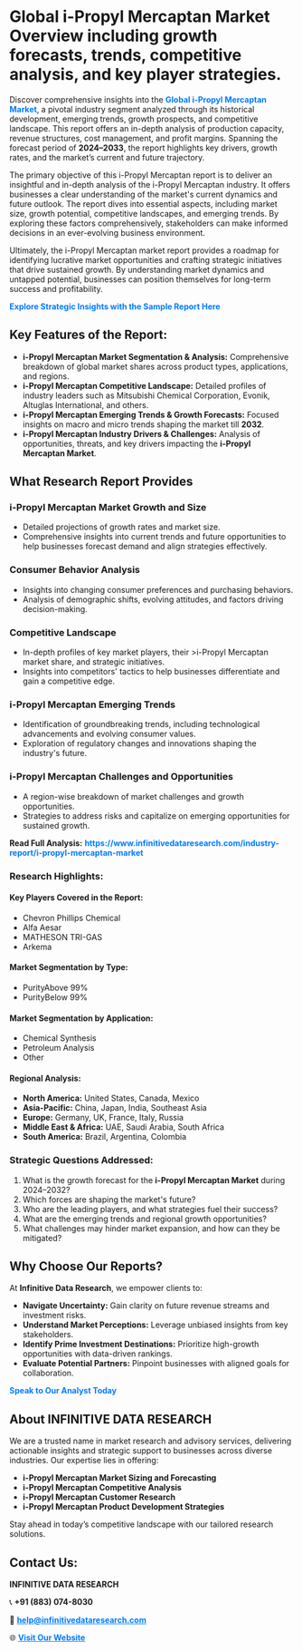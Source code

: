 <h1>Global i-Propyl Mercaptan Market Overview including growth forecasts, trends, competitive analysis, and key player strategies.</h1>
<p>
Discover comprehensive insights into the 
<a href="https://www.infinitivedataresearch.com/industry-report/i-propyl-mercaptan-market" rel="dofollow" style="color: #007BFF; text-decoration: none;"><strong>Global i-Propyl Mercaptan Market</strong></a>, a pivotal industry segment analyzed through its historical development, emerging trends, growth prospects, and competitive landscape. This report offers an in-depth analysis of production capacity, revenue structures, cost management, and profit margins. Spanning the forecast period of <strong>2024–2033</strong>, the report highlights key drivers, growth rates, and the market’s current and future trajectory.
</p>
<p>
The primary objective of this i-Propyl Mercaptan report is to deliver an insightful and in-depth analysis of the i-Propyl Mercaptan industry. It offers businesses a clear understanding of the market's current dynamics and future outlook. The report dives into essential aspects, including market size, growth potential, competitive landscapes, and emerging trends. By exploring these factors comprehensively, stakeholders can make informed decisions in an ever-evolving business environment.
</p>
<p>
Ultimately, the i-Propyl Mercaptan market report provides a roadmap for identifying lucrative market opportunities and crafting strategic initiatives that drive sustained growth. By understanding market dynamics and untapped potential, businesses can position themselves for long-term success and profitability.
</p>
<p>
<a href="https://www.infinitivedataresearch.com/request-sample/reportId=105810" style="color: #007BFF; text-decoration: none;"><strong>Explore Strategic Insights with the Sample Report Here</strong></a>
</p>

<h2>Key Features of the Report:</h2>
<ul>
<li><strong>i-Propyl Mercaptan Market Segmentation & Analysis:</strong> Comprehensive breakdown of global market shares across product types, applications, and regions.</li>
<li><strong>i-Propyl Mercaptan Competitive Landscape:</strong> Detailed profiles of industry leaders such as Mitsubishi Chemical Corporation, Evonik, Altuglas International, and others.</li>
<li><strong>i-Propyl Mercaptan Emerging Trends & Growth Forecasts:</strong> Focused insights on macro and micro trends shaping the market till <strong>2032</strong>.</li>
<li><strong>i-Propyl Mercaptan Industry Drivers & Challenges:</strong> Analysis of opportunities, threats, and key drivers impacting the <strong>i-Propyl Mercaptan Market</strong>.</li>
</ul>

<h2>What Research Report Provides</h2>
<h3>i-Propyl Mercaptan Market Growth and Size</h3>
<ul>
<li>Detailed projections of growth rates and market size.</li>
<li>Comprehensive insights into current trends and future opportunities to help businesses forecast demand and align strategies effectively.</li>
</ul>

<h3>Consumer Behavior Analysis</h3>
<ul>
<li>Insights into changing consumer preferences and purchasing behaviors.</li>
<li>Analysis of demographic shifts, evolving attitudes, and factors driving decision-making.</li>
</ul>

<h3>Competitive Landscape</h3>
<ul>
<li>In-depth profiles of key market players, their >i-Propyl Mercaptan market share, and strategic initiatives.</li>
<li>Insights into competitors' tactics to help businesses differentiate and gain a competitive edge.</li>
</ul>

<h3>i-Propyl Mercaptan Emerging Trends</h3>
<ul>
<li>Identification of groundbreaking trends, including technological advancements and evolving consumer values.</li>
<li>Exploration of regulatory changes and innovations shaping the industry's future.</li>
</ul>

<h3>i-Propyl Mercaptan Challenges and Opportunities</h3>
<ul>
<li>A region-wise breakdown of market challenges and growth opportunities.</li>
<li>Strategies to address risks and capitalize on emerging opportunities for sustained growth.</li>
</ul>
<p><strong>Read Full Analysis:</strong> <a href="https://www.infinitivedataresearch.com/industry-report/i-propyl-mercaptan-market" rel="dofollow" style="color: #007BFF; text-decoration: none;"><strong>https://www.infinitivedataresearch.com/industry-report/i-propyl-mercaptan-market</strong></a></p>
<h3>Research Highlights:</h3>
<h4>Key Players Covered in the Report:</h4>
<ul><li>Chevron Phillips Chemical</li><li>Alfa Aesar</li><li>MATHESON TRI-GAS</li><li>Arkema</li></ul>
<h4>Market Segmentation by Type:</h4>
<ul><li>PurityAbove 99%</li><li>PurityBelow 99%</li></ul>
<h4>Market Segmentation by Application:</h4>
<ul><li>Chemical Synthesis</li><li>Petroleum Analysis</li><li>Other</li></ul>

<h4>Regional Analysis:</h4>
<ul>
<li><strong>North America:</strong> United States, Canada, Mexico</li>
<li><strong>Asia-Pacific:</strong> China, Japan, India, Southeast Asia</li>
<li><strong>Europe:</strong> Germany, UK, France, Italy, Russia</li>
<li><strong>Middle East & Africa:</strong> UAE, Saudi Arabia, South Africa</li>
<li><strong>South America:</strong> Brazil, Argentina, Colombia</li>
</ul>

<h3>Strategic Questions Addressed:</h3>
<ol>
<li>What is the growth forecast for the <strong>i-Propyl Mercaptan Market</strong> during 2024–2032?</li>
<li>Which forces are shaping the market's future?</li>
<li>Who are the leading players, and what strategies fuel their success?</li>
<li>What are the emerging trends and regional growth opportunities?</li>
<li>What challenges may hinder market expansion, and how can they be mitigated?</li>
</ol>

<h2>Why Choose Our Reports?</h2>
<p>At <strong>Infinitive Data Research</strong>, we empower clients to:</p>
<ul>
<li><strong>Navigate Uncertainty:</strong> Gain clarity on future revenue streams and investment risks.</li>
<li><strong>Understand Market Perceptions:</strong> Leverage unbiased insights from key stakeholders.</li>
<li><strong>Identify Prime Investment Destinations:</strong> Prioritize high-growth opportunities with data-driven rankings.</li>
<li><strong>Evaluate Potential Partners:</strong> Pinpoint businesses with aligned goals for collaboration.</li>
</ul>
<p><a href="https://www.infinitivedataresearch.com/industry-report/i-propyl-mercaptan-market" rel="dofollow" style="color: #007BFF; text-decoration: none;"><strong>Speak to Our Analyst Today</strong></a></p>

<h2>About INFINITIVE DATA RESEARCH</h2>
<p>We are a trusted name in market research and advisory services, delivering actionable insights and strategic support to businesses across diverse industries. Our expertise lies in offering:</p>
<ul>
<li><strong>i-Propyl Mercaptan Market Sizing and Forecasting</strong></li>
<li><strong>i-Propyl Mercaptan Competitive Analysis</strong></li>
<li><strong>i-Propyl Mercaptan Customer Research</strong></li>
<li><strong>i-Propyl Mercaptan Product Development Strategies</strong></li>
</ul>
<p>Stay ahead in today’s competitive landscape with our tailored research solutions.</p>

<h2>Contact Us:</h2>
<p><strong>INFINITIVE DATA RESEARCH</strong></p>
<p>📞 <strong>+91 (883) 074-8030</strong></p>
<p>📧 <strong><a href="mailto:help@infinitivedataresearch.com" style="color: #007BFF;">help@infinitivedataresearch.com</a></strong></p>
<p>🌐 <strong><a href="https://www.infinitivedataresearch.com" rel="dofollow" style="color: #007BFF;">Visit Our Website</a></strong></p>